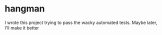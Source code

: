 # hangman
I wrote this project trying to pass the wacky automated tests. Maybe later, I'll make it better
